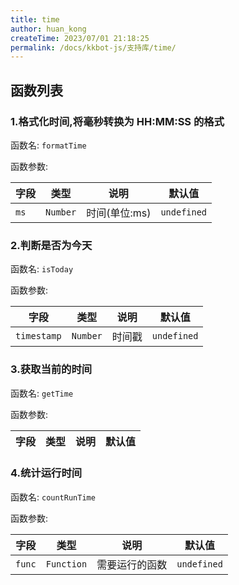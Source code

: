 ```yaml
---
title: time
author: huan_kong
createTime: 2023/07/01 21:18:25
permalink: /docs/kkbot-js/支持库/time/
---
```


## 函数列表

### 1.格式化时间,将毫秒转换为 HH:MM:SS 的格式

函数名: `formatTime`

函数参数:

| 字段 | 类型     | 说明          | 默认值      |
| ---- | -------- | ------------- | ----------- |
| `ms` | `Number` | 时间(单位:ms) | `undefined` |

### 2.判断是否为今天

函数名: `isToday`

函数参数:

| 字段        | 类型     | 说明   | 默认值      |
| ----------- | -------- | ------ | ----------- |
| `timestamp` | `Number` | 时间戳 | `undefined` |

### 3.获取当前的时间

函数名: `getTime`

函数参数:

| 字段 | 类型 | 说明 | 默认值 |
| ---- | ---- | ---- | ------ |

### 4.统计运行时间

函数名: `countRunTime`

函数参数:

| 字段   | 类型       | 说明           | 默认值      |
| ------ | ---------- | -------------- | ----------- |
| `func` | `Function` | 需要运行的函数 | `undefined` |
